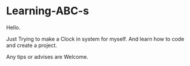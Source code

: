 # Learning-ABC-s

Hello.

Just Trying to make a Clock in system for myself. And learn how to code and create a project. 

Any tips or advises are Welcome.


